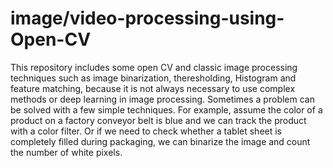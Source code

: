 # image/video-processing-using-Open-CV
This repository includes some open CV and classic image processing techniques such as image binarization, theresholding, Histogram and feature matching, because it is not always necessary to use complex methods or deep learning in image processing. Sometimes a problem can be solved with a few simple techniques. 
For example, assume the color of a product on a factory conveyor belt is blue and we can track the product with a color filter. Or if we need to check whether a tablet sheet is completely filled during packaging, we can binarize the image and count the number of white pixels.
